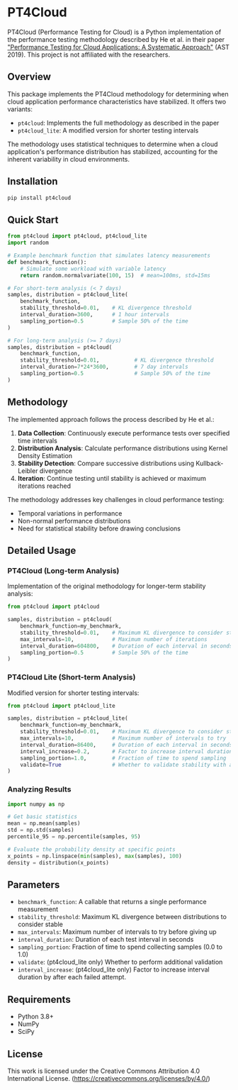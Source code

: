 # PT4Cloud

PT4Cloud (Performance Testing for Cloud) is a Python implementation of the performance testing methodology described by He et al. in their paper ["Performance Testing for Cloud Applications: A Systematic Approach"](https://doi.org/10.1145/3338906.3338912) (AST 2019). This project is not affiliated with the researchers.

## Overview

This package implements the PT4Cloud methodology for determining when cloud application performance characteristics have stabilized. It offers two variants:
- `pt4cloud`: Implements the full methodology as described in the paper
- `pt4cloud_lite`: A modified version for shorter testing intervals

The methodology uses statistical techniques to determine when a cloud application's performance distribution has stabilized, accounting for the inherent variability in cloud environments.

## Installation

```bash
pip install pt4cloud
```

## Quick Start

```python
from pt4cloud import pt4cloud, pt4cloud_lite
import random

# Example benchmark function that simulates latency measurements
def benchmark_function():
    # Simulate some workload with variable latency
    return random.normalvariate(100, 15)  # mean=100ms, std=15ms

# For short-term analysis (< 7 days)
samples, distribution = pt4cloud_lite(
    benchmark_function,
    stability_threshold=0.01,    # KL divergence threshold
    interval_duration=3600,      # 1 hour intervals
    sampling_portion=0.5         # Sample 50% of the time
)

# For long-term analysis (>= 7 days)
samples, distribution = pt4cloud(
    benchmark_function,
    stability_threshold=0.01,           # KL divergence threshold
    interval_duration=7*24*3600,        # 7 day intervals
    sampling_portion=0.5                # Sample 50% of the time
)
```

## Methodology

The implemented approach follows the process described by He et al.:

1. **Data Collection**: Continuously execute performance tests over specified time intervals
2. **Distribution Analysis**: Calculate performance distributions using Kernel Density Estimation
3. **Stability Detection**: Compare successive distributions using Kullback-Leibler divergence
4. **Iteration**: Continue testing until stability is achieved or maximum iterations reached

The methodology addresses key challenges in cloud performance testing:
- Temporal variations in performance
- Non-normal performance distributions
- Need for statistical stability before drawing conclusions

## Detailed Usage

### PT4Cloud (Long-term Analysis)

Implementation of the original methodology for longer-term stability analysis:

```python
from pt4cloud import pt4cloud

samples, distribution = pt4cloud(
    benchmark_function=my_benchmark,
    stability_threshold=0.01,    # Maximum KL divergence to consider stable
    max_intervals=10,            # Maximum number of iterations
    interval_duration=604800,    # Duration of each interval in seconds (7 days)
    sampling_portion=0.5         # Sample 50% of the time
)
```

### PT4Cloud Lite (Short-term Analysis)

Modified version for shorter testing intervals:

```python
from pt4cloud import pt4cloud_lite

samples, distribution = pt4cloud_lite(
    benchmark_function=my_benchmark,
    stability_threshold=0.01,    # Maximum KL divergence to consider stable
    max_intervals=10,            # Maximum number of intervals to try
    interval_duration=86400,     # Duration of each interval in seconds (24 hours)
    interval_increase=0.2,       # Factor to increase interval duration by after each failed attempt
    sampling_portion=1.0,        # Fraction of time to spend sampling
    validate=True                # Whether to validate stability with additional interval
)
```

### Analyzing Results

```python
import numpy as np

# Get basic statistics
mean = np.mean(samples)
std = np.std(samples)
percentile_95 = np.percentile(samples, 95)

# Evaluate the probability density at specific points
x_points = np.linspace(min(samples), max(samples), 100)
density = distribution(x_points)
```

## Parameters

- `benchmark_function`: A callable that returns a single performance measurement
- `stability_threshold`: Maximum KL divergence between distributions to consider stable
- `max_intervals`: Maximum number of intervals to try before giving up
- `interval_duration`: Duration of each test interval in seconds
- `sampling_portion`: Fraction of time to spend collecting samples (0.0 to 1.0)
- `validate`: (pt4cloud_lite only) Whether to perform additional validation
- `interval_increase`: (pt4cloud_lite only) Factor to increase interval duration by after each failed attempt.

## Requirements

- Python 3.8+
- NumPy
- SciPy

## License

This work is licensed under the Creative Commons Attribution 4.0 International License. (https://creativecommons.org/licenses/by/4.0/)

